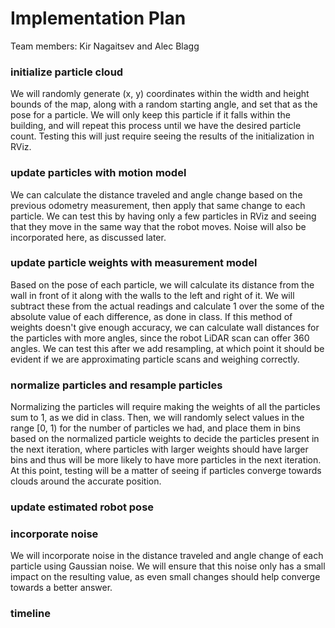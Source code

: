 # Implementation Plan

Team members: Kir Nagaitsev and Alec Blagg

### initialize particle cloud

We will randomly generate (x, y) coordinates within the width and height bounds of the map, along with a random starting angle, and set that as the pose for a particle. We will only keep this particle if it falls within the building, and will repeat this process until we have the desired particle count. Testing this will just require seeing the results of the initialization in RViz.

### update particles with motion model

We can calculate the distance traveled and angle change based on the previous odometry measurement, then apply that same change to each particle. We can test this by having only a few particles in RViz and seeing that they move in the same way that the robot moves. Noise will also be incorporated here, as discussed later.

### update particle weights with measurement model

Based on the pose of each particle, we will calculate its distance from the wall in front of it along with the walls to the left and right of it. We will subtract these from the actual readings and calculate 1 over the some of the absolute value of each difference, as done in class. If this method of weights doesn't give enough accuracy, we can calculate wall distances for the particles with more angles, since the robot LiDAR scan can offer 360 angles. We can test this after we add resampling, at which point it should be evident if we are approximating particle scans and weighing correctly.

### normalize particles and resample particles

Normalizing the particles will require making the weights of all the particles sum to 1, as we did in class. Then, we will randomly select values in the range [0, 1) for the number of particles we had, and place them in bins based on the normalized particle weights to decide the particles present in the next iteration, where particles with larger weights should have larger bins and thus will be more likely to have more particles in the next iteration. At this point, testing will be a matter of seeing if particles converge towards clouds around the accurate position.

### update estimated robot pose

### incorporate noise

We will incorporate noise in the distance traveled and angle change of each particle using Gaussian noise. We will ensure that this noise only has a small impact on the resulting value, as even small changes should help converge towards a better answer.

### timeline
